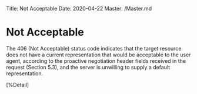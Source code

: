 Title: Not Acceptable
Date: 2020-04-22
Master: /Master.md

Not Acceptable
=============================

The 406 (Not Acceptable) status code indicates that the target
resource does not have a current representation that would be
acceptable to the user agent, according to the proactive negotiation
header fields received in the request (Section 5.3), and the server
is unwilling to supply a default representation.

[%Detail]